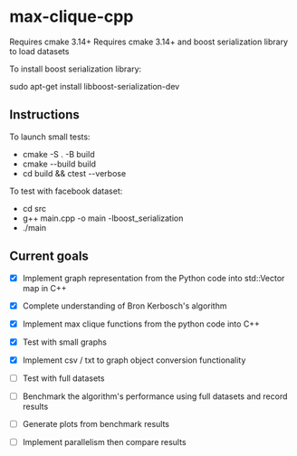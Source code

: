 # max-clique-cpp
Requires cmake 3.14+
Requires cmake 3.14+ and boost serialization library to load datasets

To install boost serialization library:

sudo apt-get install libboost-serialization-dev


## Instructions
To launch small tests:
- cmake -S . -B build
- cmake --build build
- cd build && ctest --verbose

To test with facebook dataset:
- cd src
- g++ main.cpp -o main -lboost_serialization
- ./main


## Current goals
- [x] Implement graph representation from the Python code into std::Vector map in C++
- [x] Complete understanding of Bron Kerbosch's algorithm
- [X] Implement max clique functions from the python code into C++
- [x] Test with small graphs
- [X] Implement csv / txt to graph object conversion functionality 
- [ ] Test with full datasets 
- [ ] Benchmark the algorithm's performance using full datasets and record results
- [ ] Generate plots from benchmark results
- [ ] Implement parallelism then compare results 

 
